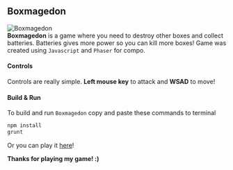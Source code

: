 Boxmagedon
-------------
![Boxmagedon](http://i.imgur.com/3S9jcBW.png)<br />
**Boxmagedon** is a game where you need to destroy other boxes and collect batteries. Batteries gives more power so you can kill more boxes! Game was created using `Javascript` and `Phaser` for compo.

#### Controls
Controls are really simple. **Left mouse key** to attack and **WSAD** to move!

#### Build & Run 
To build and run `Boxmagedon` copy and paste these commands to terminal
```bash
npm install
grunt
```
Or you can play it [here](http://dohxis.github.io/LD32/deploy/)!

**Thanks for playing my game! :)**